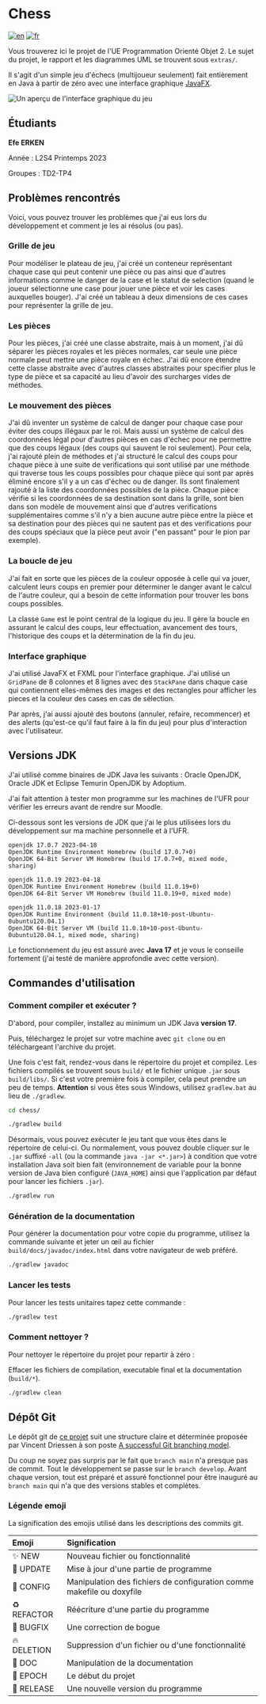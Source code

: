 # Chess

[![en](https://img.shields.io/badge/lang-en-red.svg)](README.md)
[![fr](https://img.shields.io/badge/lang-fr-yellow.svg)](README.fr.md)

Vous trouverez ici le projet de l'UE Programmation Orienté Objet 2. Le sujet du projet, le rapport et les diagrammes UML
se trouvent sous `extras/`.

Il s'agit d'un simple jeu d'échecs (multijoueur seulement) fait entièrement en Java à partir de zéro avec une interface graphique [JavaFX](https://openjfx.io/).

![Un aperçu de l'interface graphique du jeu](images/example.png "L'interface graphique")

## Étudiants

**Efe ERKEN**

Année : L2S4 Printemps 2023

Groupes : TD2-TP4

## Problèmes rencontrés

Voici, vous pouvez trouver les problèmes que j'ai eus lors du développement et comment je les ai résolus (ou pas).

### Grille de jeu

Pour modéliser le plateau de jeu, j'ai créé un conteneur représentant chaque case qui peut contenir une pièce ou pas
ainsi que d'autres informations comme le danger de la case et le statut de selection (quand le joueur sélectionne une
case pour jouer une pièce et voir les cases auxquelles bouger). J'ai créé un tableau à deux dimensions de ces cases pour
représenter la grille de jeu.

### Les pièces

Pour les pièces, j'ai créé une classe abstraite, mais à un moment, j'ai dû séparer les pièces royales et les pièces
normales, car seule une pièce normale peut mettre une pièce royale en échec. J'ai dû encore étendre cette classe
abstraite avec d'autres classes abstraites pour specifier plus le type de pièce et sa capacité au lieu d'avoir des
surcharges vides de méthodes.

### Le mouvement des pièces

J'ai dû inventer un système de calcul de danger pour chaque case pour éviter des coups illégaux par le roi. Mais aussi
un système de calcul des coordonnées légal pour d'autres pièces en cas d'échec pour ne permettre que des coups légaux
(des coups qui sauvent le roi seulement). Pour cela, j'ai rajouté plein de méthodes et j'ai structuré le calcul des
coups pour chaque pièce à une suite de verifications qui sont utilisé par une méthode qui traverse tous les coups
possibles pour chaque pièce qui sont par après éliminé encore s'il y a un cas d'échec ou de danger. Ils sont finalement
rajouté à la liste des coordonnées possibles de la pièce. Chaque pièce vérifie si les coordonnées de sa destination
sont dans la grille, sont bien dans son modèle de mouvement ainsi que d'autres verifications supplémentaires comme s'il
n'y a bien aucune autre pièce entre la pièce et sa destination pour des pièces qui ne sautent pas et des verifications pour
des coups spéciaux que la pièce peut avoir ("en passant" pour le pion par exemple).

### La boucle de jeu

J'ai fait en sorte que les pièces de la couleur opposée à celle qui va jouer, calculent leurs coups en premier
pour déterminer le danger avant le calcul de l'autre couleur, qui a besoin de cette information pour trouver les bons
coups possibles.

La classe `Game` est le point central de la logique du jeu. Il gère la boucle en assurant le calcul des coups, leur
effectuation, avancement des tours, l'historique des coups et la détermination de la fin du jeu.

### Interface graphique

J'ai utilisé JavaFX et FXML pour l'interface graphique. J'ai utilisé un `GridPane` de 8 colonnes et 8 lignes avec des
`StackPane` dans chaque case qui contiennent elles-mêmes des images et des rectangles pour afficher les pieces et la
couleur des cases en cas de sélection.

Par après, j'ai aussi ajouté des boutons (annuler, refaire, recommencer) et des alerts (qu'est-ce qu'il faut faire à la
fin du jeu) pour plus d'interaction avec l'utilisateur.

## Versions JDK

J'ai utilisé comme binaires de JDK Java les suivants : Oracle OpenJDK, Oracle JDK et Eclipse Temurin OpenJDK by Adoptium.

J'ai fait attention à tester mon programme sur les machines de l'UFR pour vérifier les erreurs avant de rendre sur
Moodle.

Ci-dessous sont les versions de JDK que j'ai le plus utilisées lors du développement sur ma machine personnelle et à
l'UFR.

```text
openjdk 17.0.7 2023-04-18
OpenJDK Runtime Environment Homebrew (build 17.0.7+0)
OpenJDK 64-Bit Server VM Homebrew (build 17.0.7+0, mixed mode, sharing)

openjdk 11.0.19 2023-04-18
OpenJDK Runtime Environment Homebrew (build 11.0.19+0)
OpenJDK 64-Bit Server VM Homebrew (build 11.0.19+0, mixed mode)

openjdk 11.0.18 2023-01-17
OpenJDK Runtime Environment (build 11.0.18+10-post-Ubuntu-0ubuntu120.04.1)
OpenJDK 64-Bit Server VM (build 11.0.18+10-post-Ubuntu-0ubuntu120.04.1, mixed mode, sharing)
```

Le fonctionnement du jeu est assuré avec **Java 17** et je vous le conseille fortement (j'ai testé de manière approfondie avec
cette version).

## Commandes d'utilisation

### Comment compiler et exécuter ?

D'abord, pour compiler, installez au minimum un JDK Java **version 17**.

Puis, téléchargez le projet sur votre machine avec `git clone` ou en téléchargeant l'archive du projet.

Une fois c'est fait, rendez-vous dans le répertoire du projet et compilez. Les fichiers compilés se trouvent
sous `build/` et le fichier unique `.jar` sous `build/libs/`. Si c'est votre première fois à compiler, cela peut prendre
un peu de temps. **Attention** si vous êtes sous Windows, utilisez `gradlew.bat` au lieu de `./gradlew`.

```sh
cd chess/

./gradlew build
```

Désormais, vous pouvez exécuter le jeu tant que vous êtes dans le répertoire de celui-ci. Ou normalement, vous pouvez
double cliquer sur le `.jar` suffixé `-all` (ou la commande `java -jar <*.jar>`) à condition que votre
installation Java soit bien fait (environnement de variable pour la bonne version de Java bien configuré (`JAVA_HOME`)
ainsi que l'application par défaut pour lancer les fichiers `.jar`).

```sh
./gradlew run
```

### Génération de la documentation

Pour générer la documentation pour votre copie du programme, utilisez la commande suivante et jeter un œil au
fichier `build/docs/javadoc/index.html` dans votre navigateur de web préféré.

```sh
./gradlew javadoc
```

### Lancer les tests

Pour lancer les tests unitaires tapez cette commande :

```sh
./gradlew test
```

### Comment nettoyer ?

Pour nettoyer le répertoire du projet pour repartir à zéro :

Effacer les fichiers de compilation, executable final et la documentation (`build/*`).

```sh
./gradlew clean
```

## Dépôt Git

Le dépôt git de [ce projet](https://git.unistra.fr/erken/chess) suit une structure claire et déterminée proposée par
Vincent Driessen à son
poste [A successful Git branching model](https://nvie.com/posts/a-successful-git-branching-model/).

Du coup ne soyez pas surpris par le fait que `branch main` n'a presque pas de commit. Tout le développement se passe sur
le `branch develop`. Avant chaque version, tout est préparé et assuré fonctionnel pour être inauguré au `branch main`
qui n'a que des versions stables et complètes.

### Légende emoji

La signification des emojis utilisé dans les descriptions des commits git.

| Emoji       | Signification                                                         |
|:------------|:----------------------------------------------------------------------|
| ✨ NEW      | Nouveau fichier ou fonctionnalité                                     |
| 🔧 UPDATE   | Mise à jour d'une partie de programme                                 |
| 🔨 CONFIG   | Manipulation des fichiers de configuration comme makefile ou doxyfile |
| ♻️  REFACTOR | Réécriture d'une partie du programme                                  |
| 🐛 BUGFIX   | Une correction de bogue                                               |
| 🔥 DELETION | Suppression d'un fichier ou d'une fonctionnalité                      |
| 📝 DOC      | Manipulation de la documentation                                      |
| 🎉 EPOCH    | Le début du projet                                                    |
| 🚀 RELEASE  | Une nouvelle version du programme                                     |
